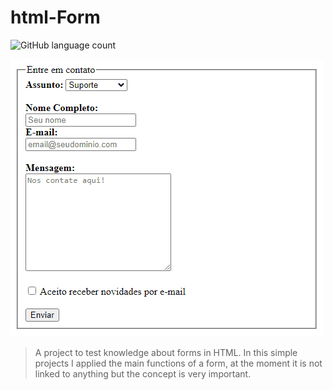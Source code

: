 # html-Form
![GitHub language count](https://img.shields.io/github/languages/count/VicktorMS/hmtl-basics?style=for-the-badge)


<img src="Preview.gif" alt="exemplo imagem">

> A project to test knowledge about forms in HTML. In this simple projects I applied the main functions of a form, at the moment it is not linked to anything but the concept is very important.
